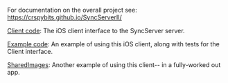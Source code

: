 For documentation on the overall project see: https://crspybits.github.io/SyncServerII/

[Client code](https://github.com/crspybits/SyncServer-iOSClient/tree/dev/Client): The iOS client interface to the SyncServer server.
	
[Example code](https://github.com/crspybits/SyncServer-iOSClient/tree/dev/Example): An example of using this iOS client, along with tests for the Client interface.

[SharedImages](https://github.com/crspybits/SharedImages): Another example of using this client-- in a fully-worked out app.

